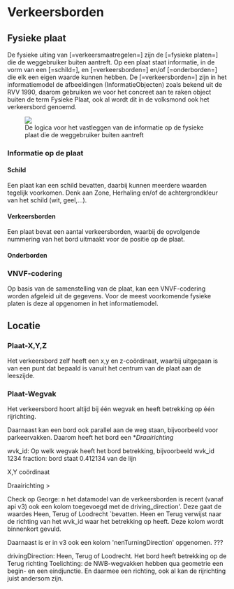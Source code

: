 # Verkeersborden


## Fysieke plaat
De fysieke uiting van [=verkeersmaatregelen=] zijn de [=fysieke platen=] die de weggebruiker buiten aantreft. Op een plaat staat informatie, in de vorm van een [=schild=], en [=verkeersborden=] en/of [=onderborden=] die elk een eigen waarde kunnen hebben. De [=verkeersborden=] zijn in het informatiemodel de afbeeldingen (InformatieObjecten) zoals bekend uit de RVV 1990, daarom gebruiken we voor het concreet aan te raken object buiten de term Fysieke Plaat, ook al wordt dit in de volksmond ook het verkeersbord genoemd.

<figure>
<img src="./hoofdstukken/media/fysiekeplaat.PNG">
<figcaption>De logica voor het vastleggen van de informatie op de fysieke plaat die de weggebruiker buiten aantreft</caption>
</figure>



### Informatie op de plaat


#### Schild
Een plaat kan een schild bevatten, daarbij kunnen meerdere waarden tegelijk voorkomen. Denk aan Zone, Herhaling en/of de achtergrondkleur van het schild (wit, geel,...).

#### Verkeersborden
Een plaat bevat een aantal verkeersborden, waarbij de opvolgende nummering van het bord uitmaakt voor de positie op de plaat. 




#### Onderborden

<div class="issue" data-number="327"></div>



### VNVF-codering
Op basis van de samenstelling van de plaat, kan een VNVF-codering worden afgeleid uit de gegevens. 
Voor de meest voorkomende fysieke platen is deze al opgenomen in het informatiemodel.



## Locatie

### Plaat-X,Y,Z
Het verkeersbord zelf heeft een x,y en z-coördinaat, waarbij uitgegaan is van een punt dat bepaald is vanuit het centrum van de plaat aan de leeszijde.

<div class="issue" data-number="179"></div>


### Plaat-Wegvak

Het verkeersbord hoort altijd bij één wegvak en heeft betrekking op één rijrichting.

Daarnaast kan een bord ook parallel aan de weg staan, bijvoorbeeld voor parkeervakken. Daarom heeft het bord een **Draairichting* 

wvk_id: Op welk wegvak heeft het bord betrekking, bijvoorbeeld wvk_id 1234
fraction: bord staat 0.412134 van de lijn


X,Y coördinaat


Draairichting > 
<div class="issue" data-number="202"></div>

Check op George: n het datamodel van de verkeersborden is recent (vanaf api v3) ook een kolom toegevoegd met de driving_direction'. Deze gaat de waardes Heen, Terug of Loodrecht `bevatten. Heen en Terug verwijst naar de richting van het wvk_id waar het betrekking op heeft. Deze kolom wordt binnenkort gevuld.

Daarnaast is er in v3 ook een kolom 'nenTurningDirection' opgenomen. ???



drivingDirection: Heen, Terug of Loodrecht. Het bord heeft betrekking op de Terug richting
Toelichting: de NWB-wegvakken hebben qua geometrie een begin- en een eindjunctie. En daarmee een richting, ook al kan de rijrichting juist andersom zijn. 